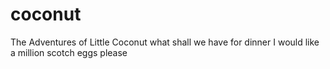 # coconut
The Adventures of Little Coconut
what shall we have for dinner
I would like a million scotch eggs please
